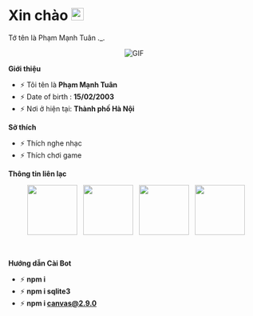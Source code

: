 <h1> Xin chào <img src="https://i.pinimg.com/originals/4c/4f/68/4c4f684de3f549ed136e608f21ff4154.gif" width="25"></h1> 
Tớ tên là Phạm Mạnh Tuân ._.


<p align="center">
</p>

<p align="center">
</p>
<p align="center">
    <img align="center" alt="GIF" src="https://i.redd.it/hzaufj70z0v21.gif" />
</p> 

**Giới thiệu**

- ⚡ Tôi tên là **Phạm Mạnh Tuân**
- ⚡ Date of birth : **15/02/2003**
- ⚡ Nơi ở hiện tại:  **Thành phố Hà Nội**

**Sở thích**

- ⚡ Thích nghe nhạc 
- ⚡ Thích chơi game

**Thông tin liên lạc**
<p align="center">
&nbsp; <a href="https://www.instagram.com/_ins.hahax" target="_blank" rel="noopener noreferrer"><img src="https://img.icons8.com/plasticine/100/000000/instagram-new.png" width="100" /></a>    
&nbsp; <a href="https://github.com/hellomon23" target="_blank" rel="noopener noreferrer"><img src="https://img.icons8.com/plasticine/100/000000/github.png" width="100" /></a>
&nbsp; <a href="https://www.facebook.com/by.hahax" target="_blank" rel="noopener noreferrer"><img src="https://img.icons8.com/plasticine/100/000000/facebook.png"  width="100" /></a>
&nbsp; <a href="mailto:tuanpham150223@gmail.com" target="_blank" rel="noopener noreferrer"><img src="https://img.icons8.com/plasticine/100/000000/gmail.png"  width="100" /></a>
</p>
<br>

**Hướng dẫn Cài Bot**

- ⚡ **npm i**
- ⚡ **npm i sqlite3**
- ⚡ **npm i canvas@2.9.0**
